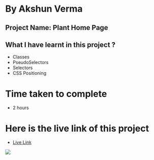 # By Akshun Verma

## Project Name: Plant Home Page

## What I have learnt in this project ?
  - Classes
  - PseudoSelectors
  - Selectors
  - CSS Positioning

# Time taken to complete
- 2 hours

# Here is the live link of this project
- [Live Link](https://project06-ineuron45.netlify.app/)







![](https://img.shields.io/badge/HTML5-CSS3-orange)
